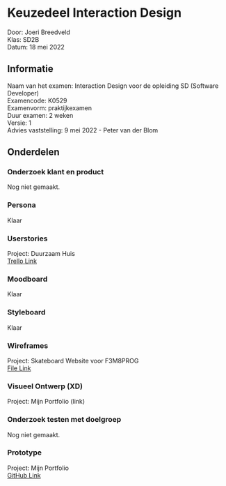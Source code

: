 # Keuzedeel Interaction Design

Door: Joeri Breedveld  
Klas: SD2B  
Datum: 18 mei 2022

## Informatie

Naam van het examen: Interaction Design voor de opleiding SD (Software Developer)  
Examencode: K0529  
Examenvorm: praktijkexamen  
Duur examen: 2 weken  
Versie: 1  
Advies vaststelling: 9 mei 2022 - Peter van der Blom

## Onderdelen

### Onderzoek klant en product

Nog niet gemaakt.

### Persona

Klaar

### Userstories

Project: Duurzaam Huis  
[Trello Link](https://trello.com/b/jQ1zcgRd/f2m3-duurzaam-huis)

### Moodboard

Klaar

### Styleboard

Klaar

### Wireframes

Project: Skateboard Website voor F3M8PROG  
[File Link](https://github.com/duck1s/f3m8-keuzedeel-interaction-design/tree/master/wireframes)

### Visueel Ontwerp (XD)

Project: Mijn Portfolio
(link)

### Onderzoek testen met doelgroep

Nog niet gemaakt.

### Prototype

Project: Mijn Portfolio  
[GitHub Link](https://github.com/duck1s/portfolio-website)
